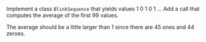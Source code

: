 Implement a class `BlinkSequence` that yields values 1 0 1 0 1 ... Add a call that computes the average of the first 99 values.

The average should be a little larger than 1 since there are 45 ones and 44 zeroes.
